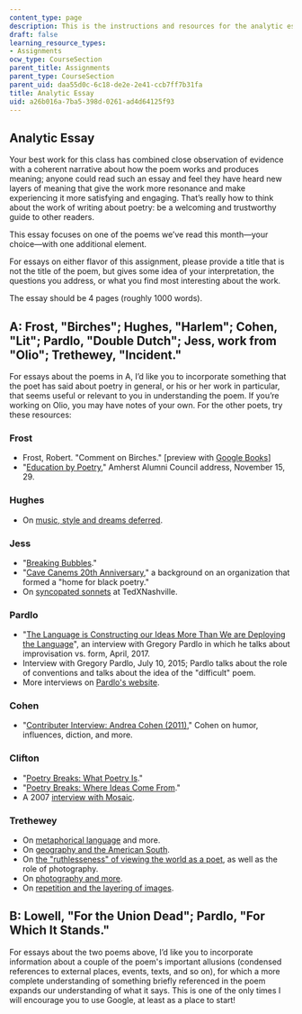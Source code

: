 ```yaml
---
content_type: page
description: This is the instructions and resources for the analytic essay.
draft: false
learning_resource_types:
- Assignments
ocw_type: CourseSection
parent_title: Assignments
parent_type: CourseSection
parent_uid: daa55d0c-6c18-de2e-2e41-ccb7ff7b31fa
title: Analytic Essay
uid: a26b016a-7ba5-398d-0261-ad4d64125f93
---
```

## Analytic Essay

Your best work for this class has combined close observation of evidence with a coherent narrative about how the poem works and produces meaning; anyone could read such an essay and feel they have heard new layers of meaning that give the work more resonance and make experiencing it more satisfying and engaging. That’s really how to think about the work of writing about poetry: be a welcoming and trustworthy guide to other readers.

This essay focuses on one of the poems we’ve read this month—your choice—with one additional element.

For essays on either flavor of this assignment, please provide a title that is not the title of the poem, but gives some idea of your interpretation, the questions you address, or what you find most interesting about the work.

The essay should be 4 pages (roughly 1000 words).

## A: Frost, "Birches"; Hughes, "Harlem"; Cohen, "Lit"; Pardlo, "Double Dutch"; Jess, work from "Olio"; Trethewey, "Incident."

For essays about the poems in A, I’d like you to incorporate something that the poet has said about poetry in general, or his or her work in particular, that seems useful or relevant to you in understanding the poem. If you’re working on Olio, you may have notes of your own. For the other poets, try these resources:

### Frost

- Frost, Robert. "Comment on Birches." \[preview with [Google Books](https://books.google.com/books?id=y3_GxPnBbI4C&lpg=PA113&ots=rAu7blFZs0&dq=%22the%20tide%20of%20evil%20rises.%20your%20ark%20is%20sailing%22&pg=PA113#v=onepage&q&f=false)\]
- "[Education by Poetry](https://hdl.handle.net/2027/mdp.39015016434790?urlappend=%3Bseq=97%3Bownerid=13510798895533574-105)," Amherst Alumni Council address, November 15, 29.

### Hughes

- On [music, style and dreams deferred](https://www.poetryfoundation.org/articles/69394/jazz-as-communication).

### Jess

- "[Breaking Bubbles](https://www.poetryfoundation.org/harriet/2016/11/breaking-bubbles)."
- "[Cave Canems 20th Anniversary](https://www.poetryfoundation.org/harriet/2016/11/cave-canems-twentieth-anniversary)," a background on an organization that formed a "home for black poetry."
- On [syncopated sonnets](https://www.youtube.com/watch?v=OmtH0A5mVnA) at TedXNashville.

### Pardlo

- "[The Language is Constructing our Ideas More Than We are Deploying the Language](http://gulfcoastmag.org/reviews-and-interviews/art-and-reviews/an-interview-with-gregory-pardlo/)", an interview with Gregory Pardlo in which he talks about improvisation vs. form, April, 2017.
- Interview with Gregory Pardlo, July 10, 2015; Pardlo talks about the role of conventions and talks about the idea of the "difficult" poem.
- More interviews on [Pardlo's website](https://www.pardlo.com/interviews).

### Cohen

- "[Contributer Interview: Andrea Cohen (2011)](https://memoriousmag.wordpress.com/2011/03/29/contributor-interview-andrea-cohen/)," Cohen on humor, influences, diction, and more.

### Clifton

- "[Poetry Breaks: What Poetry Is](https://www.youtube.com/watch?v=qfYCRZ9LVh4)."
- "[Poetry Breaks: Where Ideas Come From](https://www.youtube.com/watch?v=50cQSk_sF4Q)."
- A 2007 [interview with Mosaic](https://mosaicmagazine.org/lucille-clifton-interview/#.WtC9_YjwZaQ).

### Trethewey

- On [metaphorical language](https://lareviewofbooks.org/article/the-public-life-of-poetry-an-interview-with-natasha-trethewey) and more.
- On [geography and the American South](https://gardenandgun.com/articles/gg-interview-natasha-trethewey/).
- On [the "ruthlesseness" of viewing the world as a poet](https://www.oxfordamerican.org/item/745-natasha-trethewey-language-and-ruthlessness), as well as the role of photography.
- On [photography and more](https://muse.jhu.edu/article/5478).
- On [repetition and the layering of images](http://archived.waccamawjournal.com/pages.php?x=324).

## B: Lowell, "For the Union Dead"; Pardlo, "For Which It Stands."

For essays about the two poems above, I’d like you to incorporate information about a couple of the poem's important allusions (condensed references to external places, events, texts, and so on), for which a more complete understanding of something briefly referenced in the poem expands our understanding of what it says. This is one of the only times I will encourage you to use Google, at least as a place to start!
